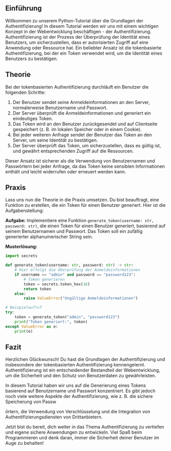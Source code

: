 
## Einführung

Willkommen zu unserem Python-Tutorial über die Grundlagen der Authentifizierung! In diesem Tutorial werden wir uns mit einem wichtigen Konzept in der Webentwicklung beschäftigen - der Authentifizierung. Authentifizierung ist der Prozess der Überprüfung der Identität eines Benutzers, um sicherzustellen, dass er autorisierten Zugriff auf eine Anwendung oder Ressource hat. Ein beliebter Ansatz ist die tokenbasierte Authentifizierung, bei der ein Token verwendet wird, um die Identität eines Benutzers zu bestätigen.

## Theorie

Bei der tokenbasierten Authentifizierung durchläuft ein Benutzer die folgenden Schritte:

1. Der Benutzer sendet seine Anmeldeinformationen an den Server, normalerweise Benutzername und Passwort.
2. Der Server überprüft die Anmeldeinformationen und generiert ein eindeutiges Token.
3. Das Token wird an den Benutzer zurückgesendet und auf Clientseite gespeichert (z. B. im lokalen Speicher oder in einem Cookie).
4. Bei jeder weiteren Anfrage sendet der Benutzer das Token an den Server, um seine Identität zu bestätigen.
5. Der Server überprüft das Token, um sicherzustellen, dass es gültig ist, und gewährt entsprechenden Zugriff auf die Ressourcen.

Dieser Ansatz ist sicherer als die Verwendung von Benutzernamen und Passwörtern bei jeder Anfrage, da das Token keine sensiblen Informationen enthält und leicht widerrufen oder erneuert werden kann.

## Praxis

Lass uns nun die Theorie in die Praxis umsetzen. Du bist beauftragt, eine Funktion zu erstellen, die ein Token für einen Benutzer generiert. Hier ist die Aufgabenstellung:

**Aufgabe:** Implementiere eine Funktion `generate_token(username: str, password: str)`, die einen Token für einen Benutzer generiert, basierend auf seinem Benutzernamen und Passwort. Das Token soll ein zufällig generierter alphanumerischer String sein.

**Musterlösung:**

```python
import secrets

def generate_token(username: str, password: str) -> str:
    # Hier erfolgt die Überprüfung der Anmeldeinformationen
    if username == "admin" and password == "password123":
        # Token generieren
        token = secrets.token_hex(16)
        return token
    else:
        raise ValueError("Ungültige Anmeldeinformationen")

# Beispielaufruf
try:
    token = generate_token("admin", "password123")
    print("Token generiert:", token)
except ValueError as e:
    print(e)
```

## Fazit

Herzlichen Glückwunsch! Du hast die Grundlagen der Authentifizierung und insbesondere der tokenbasierten Authentifizierung kennengelernt. Authentifizierung ist ein entscheidender Bestandteil der Webentwicklung, um die Sicherheit und den Schutz von Benutzerdaten zu gewährleisten.

In diesem Tutorial haben wir uns auf die Generierung eines Tokens basierend auf Benutzername und Passwort konzentriert. Es gibt jedoch noch viele weitere Aspekte der Authentifizierung, wie z. B. die sichere Speicherung von Passw

örtern, die Verwendung von Verschlüsselung und die Integration von Authentifizierungsdiensten von Drittanbietern.

Jetzt bist du bereit, dich weiter in das Thema Authentifizierung zu vertiefen und eigene sichere Anwendungen zu entwickeln. Viel Spaß beim Programmieren und denk daran, immer die Sicherheit deiner Benutzer im Auge zu behalten!